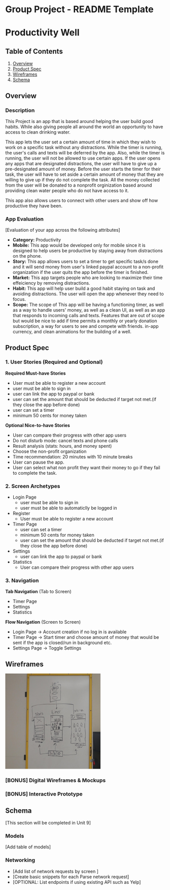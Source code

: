 Group Project - README Template
===

# Productivity Well

## Table of Contents
1. [Overview](#Overview)
1. [Product Spec](#Product-Spec)
1. [Wireframes](#Wireframes)
2. [Schema](#Schema)

## Overview
### Description
This Project is an app that is based around helping the user build good habits. While also giving people all around the world an opportunity to have access to clean drinking water.

This app lets the user set a certain amount of time in which they wish to work on a specific task without any distractions. While the timer is running, the user's calls and texts will be deferred by the app. Also, while the timer is running, the user will not be allowed to use certain apps. If the user opens any apps that are designated distractions, the user will have to give up a pre-designated amount of money. Before the user starts the timer for their task, the user will have to set aside a certain amount of money that they are willing to give up if they do not complete the task. All the money collected from the user will be donated to a nonprofit orginization based around providing clean water people who do not have access to it.

This app also allows users to connect with other users and show off how productive they have been.

### App Evaluation
[Evaluation of your app across the following attributes]
- **Category:** Productivity
- **Mobile:** This app would be developed only for mobile since it is designed to help users be productive by staying away from distractions on the phone. 
- **Story:** This app allows users to set a timer to get specific task/s done and it will send money from user's linked paypal account to a non-profit organization if the user quits the app before the timer is finished.
- **Market:** This app targets people who are looking to maximize their time effeiciency by removing distractions.
- **Habit:** This app will help user build a good habit staying on task and avoiding distractions. The user will open the app whenever they need to focus.
- **Scope:** The scope of This app will be having a functioning timer, as well as a way to handle users' money, as well as a clean UI, as well as an app that responds to incoming calls and texts. Features that are out of scope but would be nice to add if time permits a monthly or yearly donation subscription, a way for users to see and compete with friends. in-app currency, and clean animations for the building of a well.

## Product Spec

### 1. User Stories (Required and Optional)

**Required Must-have Stories**
* User must be able to register a new account
* user must be able to sign in
* user can link the app to paypal or bank
* user can set the amount that should be deducted if target not met.(if they close the app before done)
* user can set a timer
* minimum 50 cents for money taken

**Optional Nice-to-have Stories**
* User can compare their progress with other app users
* Do not disturb mode: cancel texts and phone calls
* Result analysis (stats: hours, and money spent)
* Choose the non-profit organization
* Time recommendation: 20 minutes with 10 minute breaks
* User can pause the app.
* User can select what non profit they want their money to go if they fail  to complete the task.

### 2. Screen Archetypes

* Login Page
   * user must be able to sign in
   * user must be able to automaticlly be logged in
* Register
   * User must be able to register a new account
* Timer Page
   *  user can set a timer
   *  minimum 50 cents for money taken
   *  user can set the amount that should be deducted if target not met.(if they close the app before done)
* Settings
   * user can link the app to paypal or bank
* Statistics
   * User can compare their progress with other app users

### 3. Navigation

**Tab Navigation** (Tab to Screen)

* Timer Page
* Settings
* Statistics

**Flow Navigation** (Screen to Screen)

* Login Page -> Account creation if no log in is available
* Timer Page -> Start timer and choose amount of money that would be sent if the app is closed/run in background etc.
* Settings Page -> Toggle Settings
 
## Wireframes
<img src="https://github.com/Technically-International/Productivity-Well/blob/master/Images/wireframe.jpg" width="300" height="300">

### [BONUS] Digital Wireframes & Mockups

### [BONUS] Interactive Prototype

## Schema 
[This section will be completed in Unit 9]
### Models
[Add table of models]
### Networking
- [Add list of network requests by screen ]
- [Create basic snippets for each Parse network request]
- [OPTIONAL: List endpoints if using existing API such as Yelp]
